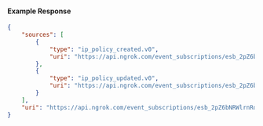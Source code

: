 <!-- Code generated for API Clients. DO NOT EDIT. -->

#### Example Response

```json
{
	"sources": [
		{
			"type": "ip_policy_created.v0",
			"uri": "https://api.ngrok.com/event_subscriptions/esb_2pZ6bNRWlrnRdZz3w0SXUOjtstp/sources/ip_policy_created.v0"
		},
		{
			"type": "ip_policy_updated.v0",
			"uri": "https://api.ngrok.com/event_subscriptions/esb_2pZ6bNRWlrnRdZz3w0SXUOjtstp/sources/ip_policy_updated.v0"
		}
	],
	"uri": "https://api.ngrok.com/event_subscriptions/esb_2pZ6bNRWlrnRdZz3w0SXUOjtstp/sources"
}
```
